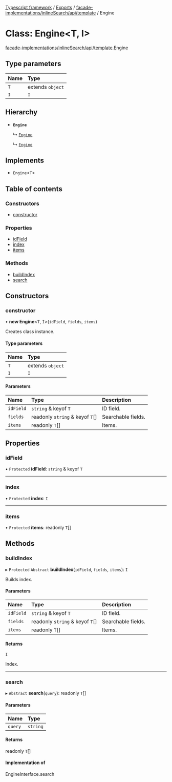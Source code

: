 [Typescript framework](../index.md) / [Exports](../modules.md) / [facade-implementations/inlineSearch/api/template](../modules/facade_implementations_inlineSearch_api_template.md) / Engine

# Class: Engine<T, I\>

[facade-implementations/inlineSearch/api/template](../modules/facade_implementations_inlineSearch_api_template.md).Engine

## Type parameters

| Name | Type |
| :------ | :------ |
| `T` | extends `object` |
| `I` | `I` |

## Hierarchy

- **`Engine`**

  ↳ [`Engine`](facade_implementations_inlineSearch_lunr_wrapper.Engine.md)

  ↳ [`Engine`](facade_implementations_inlineSearch_minisearch_wrapper.Engine.md)

## Implements

- `Engine`<`T`\>

## Table of contents

### Constructors

- [constructor](facade_implementations_inlineSearch_api_template.Engine.md#constructor)

### Properties

- [idField](facade_implementations_inlineSearch_api_template.Engine.md#idfield)
- [index](facade_implementations_inlineSearch_api_template.Engine.md#index)
- [items](facade_implementations_inlineSearch_api_template.Engine.md#items)

### Methods

- [buildIndex](facade_implementations_inlineSearch_api_template.Engine.md#buildindex)
- [search](facade_implementations_inlineSearch_api_template.Engine.md#search)

## Constructors

### constructor

• **new Engine**<`T`, `I`\>(`idField`, `fields`, `items`)

Creates class instance.

#### Type parameters

| Name | Type |
| :------ | :------ |
| `T` | extends `object` |
| `I` | `I` |

#### Parameters

| Name | Type | Description |
| :------ | :------ | :------ |
| `idField` | `string` & keyof `T` | ID field. |
| `fields` | readonly `string` & keyof `T`[] | Searchable fields. |
| `items` | readonly `T`[] | Items. |

## Properties

### idField

• `Protected` **idField**: `string` & keyof `T`

___

### index

• `Protected` **index**: `I`

___

### items

• `Protected` **items**: readonly `T`[]

## Methods

### buildIndex

▸ `Protected` `Abstract` **buildIndex**(`idField`, `fields`, `items`): `I`

Builds index.

#### Parameters

| Name | Type | Description |
| :------ | :------ | :------ |
| `idField` | `string` & keyof `T` | ID field. |
| `fields` | readonly `string` & keyof `T`[] | Searchable fields. |
| `items` | readonly `T`[] | Items. |

#### Returns

`I`

Index.

___

### search

▸ `Abstract` **search**(`query`): readonly `T`[]

#### Parameters

| Name | Type |
| :------ | :------ |
| `query` | `string` |

#### Returns

readonly `T`[]

#### Implementation of

EngineInterface.search
